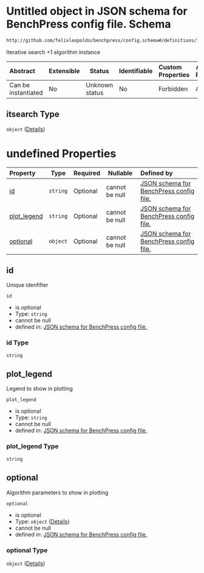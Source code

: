 # Untitled object in JSON schema for BenchPress config file. Schema

```txt
http://github.com/felixleopoldo/benchpress/config.schema#/definitions/itsearch
```

Iterative search +1 algorithm instance


| Abstract            | Extensible | Status         | Identifiable | Custom Properties | Additional Properties | Access Restrictions | Defined In                                                               |
| :------------------ | ---------- | -------------- | ------------ | :---------------- | --------------------- | ------------------- | ------------------------------------------------------------------------ |
| Can be instantiated | No         | Unknown status | No           | Forbidden         | Allowed               | none                | [config.schema.json\*](../out/config.schema.json "open original schema") |

## itsearch Type

`object` ([Details](config-definitions-itsearch.md))

# undefined Properties

| Property                    | Type     | Required | Nullable       | Defined by                                                                                                                                                                                                    |
| :-------------------------- | -------- | -------- | -------------- | :------------------------------------------------------------------------------------------------------------------------------------------------------------------------------------------------------------ |
| [id](#id)                   | `string` | Optional | cannot be null | [JSON schema for BenchPress config file.](config-definitions-itsearch-properties-id.md "http&#x3A;//github.com/felixleopoldo/benchpress/config.schema#/definitions/itsearch/properties/id")                   |
| [plot_legend](#plot_legend) | `string` | Optional | cannot be null | [JSON schema for BenchPress config file.](config-definitions-itsearch-properties-plot_legend.md "http&#x3A;//github.com/felixleopoldo/benchpress/config.schema#/definitions/itsearch/properties/plot_legend") |
| [optional](#optional)       | `object` | Optional | cannot be null | [JSON schema for BenchPress config file.](config-definitions-itsearch-properties-optional.md "http&#x3A;//github.com/felixleopoldo/benchpress/config.schema#/definitions/itsearch/properties/optional")       |

## id

Unique idenfifier


`id`

-   is optional
-   Type: `string`
-   cannot be null
-   defined in: [JSON schema for BenchPress config file.](config-definitions-itsearch-properties-id.md "http&#x3A;//github.com/felixleopoldo/benchpress/config.schema#/definitions/itsearch/properties/id")

### id Type

`string`

## plot_legend

Legend to show in plotting


`plot_legend`

-   is optional
-   Type: `string`
-   cannot be null
-   defined in: [JSON schema for BenchPress config file.](config-definitions-itsearch-properties-plot_legend.md "http&#x3A;//github.com/felixleopoldo/benchpress/config.schema#/definitions/itsearch/properties/plot_legend")

### plot_legend Type

`string`

## optional

Algorithm parameters to show in plotting


`optional`

-   is optional
-   Type: `object` ([Details](config-definitions-itsearch-properties-optional.md))
-   cannot be null
-   defined in: [JSON schema for BenchPress config file.](config-definitions-itsearch-properties-optional.md "http&#x3A;//github.com/felixleopoldo/benchpress/config.schema#/definitions/itsearch/properties/optional")

### optional Type

`object` ([Details](config-definitions-itsearch-properties-optional.md))
